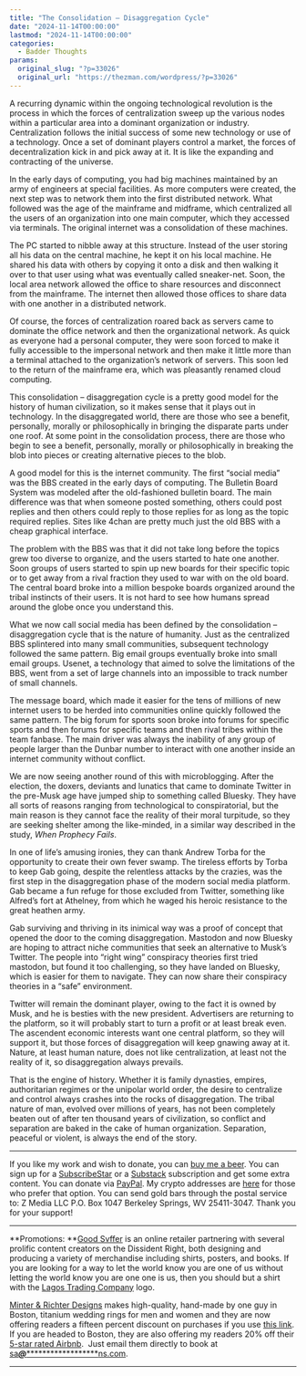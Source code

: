 ```yaml
---
title: "The Consolidation – Disaggregation Cycle"
date: "2024-11-14T00:00:00"
lastmod: "2024-11-14T00:00:00"
categories:
  - Badder Thoughts
params:
  original_slug: "?p=33026"
  original_url: "https://thezman.com/wordpress/?p=33026"
---
```


A recurring dynamic within the ongoing technological revolution is the
process in which the forces of centralization sweep up the various nodes
within a particular area into a dominant organization or industry.
Centralization follows the initial success of some new technology or use
of a technology. Once a set of dominant players control a market, the
forces of decentralization kick in and pick away at it. It is like the
expanding and contracting of the universe.

In the early days of computing, you had big machines maintained by an
army of engineers at special facilities. As more computers were created,
the next step was to network them into the first distributed network.
What followed was the age of the mainframe and midframe, which
centralized all the users of an organization into one main computer,
which they accessed via terminals. The original internet was a
consolidation of these machines.

The PC started to nibble away at this structure. Instead of the user
storing all his data on the central machine, he kept it on his local
machine. He shared his data with others by copying it onto a disk and
then walking it over to that user using what was eventually called
sneaker-net. Soon, the local area network allowed the office to share
resources and disconnect from the mainframe. The internet then allowed
those offices to share data with one another in a distributed network.

Of course, the forces of centralization roared back as servers came to
dominate the office network and then the organizational network. As
quick as everyone had a personal computer, they were soon forced to make
it fully accessible to the impersonal network and then make it little
more than a terminal attached to the organization’s network of servers.
This soon led to the return of the mainframe era, which was pleasantly
renamed cloud computing.

This consolidation – disaggregation cycle is a pretty good model for the
history of human civilization, so it makes sense that it plays out in
technology. In the disaggregated world, there are those who see a
benefit, personally, morally or philosophically in bringing the
disparate parts under one roof. At some point in the consolidation
process, there are those who begin to see a benefit, personally, morally
or philosophically in breaking the blob into pieces or creating
alternative pieces to the blob.

A good model for this is the internet community. The first “social
media” was the BBS created in the early days of computing. The Bulletin
Board System was modeled after the old-fashioned bulletin board. The
main difference was that when someone posted something, others could
post replies and then others could reply to those replies for as long as
the topic required replies. Sites like 4chan are pretty much just the
old BBS with a cheap graphical interface.

The problem with the BBS was that it did not take long before the topics
grew too diverse to organize, and the users started to hate one another.
Soon groups of users started to spin up new boards for their specific
topic or to get away from a rival fraction they used to war with on the
old board. The central board broke into a million bespoke boards
organized around the tribal instincts of their users. It is not hard to
see how humans spread around the globe once you understand this.

What we now call social media has been defined by the consolidation –
disaggregation cycle that is the nature of humanity. Just as the
centralized BBS splintered into many small communities, subsequent
technology followed the same pattern. Big email groups eventually broke
into small email groups. Usenet, a technology that aimed to solve the
limitations of the BBS, went from a set of large channels into an
impossible to track number of small channels.

The message board, which made it easier for the tens of millions of new
internet users to be herded into communities online quickly followed the
same pattern. The big forum for sports soon broke into forums for
specific sports and then forums for specific teams and then rival tribes
within the team fanbase. The main driver was always the inability of any
group of people larger than the Dunbar number to interact with one
another inside an internet community without conflict.

We are now seeing another round of this with microblogging. After the
election, the doxers, deviants and lunatics that came to dominate
Twitter in the pre-Musk age have jumped ship to something called
Bluesky. They have all sorts of reasons ranging from technological to
conspiratorial, but the main reason is they cannot face the reality of
their moral turpitude, so they are seeking shelter among the
like-minded, in a similar way described in the study, *When Prophecy
Fails*.

In one of life’s amusing ironies, they can thank Andrew Torba for the
opportunity to create their own fever swamp. The tireless efforts by
Torba to keep Gab going, despite the relentless attacks by the crazies,
was the first step in the disaggregation phase of the modern social
media platform. Gab became a fun refuge for those excluded from Twitter,
something like Alfred’s fort at Athelney, from which he waged his heroic
resistance to the great heathen army.

Gab surviving and thriving in its inimical way was a proof of concept
that opened the door to the coming disaggregation. Mastodon and now
Bluesky are hoping to attract niche communities that seek an alternative
to Musk’s Twitter. The people into “right wing” conspiracy theories
first tried mastodon, but found it too challenging, so they have landed
on Bluesky, which is easier for them to navigate. They can now share
their conspiracy theories in a “safe” environment.

Twitter will remain the dominant player, owing to the fact it is owned
by Musk, and he is besties with the new president. Advertisers are
returning to the platform, so it will probably start to turn a profit or
at least break even. The ascendent economic interests want one central
platform, so they will support it, but those forces of disaggregation
will keep gnawing away at it. Nature, at least human nature, does not
like centralization, at least not the reality of it, so disaggregation
always prevails.

That is the engine of history. Whether it is family dynasties, empires,
authoritarian regimes or the unipolar world order, the desire to
centralize and control always crashes into the rocks of disaggregation.
The tribal nature of man, evolved over millions of years, has not been
completely beaten out of after ten thousand years of civilization, so
conflict and separation are baked in the cake of human organization.
Separation, peaceful or violent, is always the end of the story.

------------------------------------------------------------------------

If you like my work and wish to donate, you can
<a href="https://www.buymeacoffee.com/mujolulu" rel="noopener"
target="_blank">buy me a beer</a>. You can sign up for a
<a href="https://www.subscribestar.com/the-z-blog" rel="noopener"
target="_blank">SubscribeStar</a> or a
<a href="https://thedissident.substack.com/" rel="noopener"
target="_blank">Substack</a> subscription and get some extra content.
You can donate via <a
href="https://www.paypal.com/donate/?cmd=_s-xclick&amp;hosted_button_id=UDAS2Q8JYA6CN&amp;source=url"
rel="noopener" target="_blank">PayPal</a>. My crypto addresses are
<a href="https://thezman.com/wordpress/?page_id=22713" rel="noopener"
target="_blank">here</a> for those who prefer that option. You can send
gold bars through the postal service to: Z Media LLC P.O. Box 1047
Berkeley Springs, WV 25411-3047. Thank you for your support!

------------------------------------------------------------------------

**Promotions: **<a href="https://goodsvffer.com/" rel="noopener" target="_blank">Good
Svffer</a> is an online retailer partnering with several prolific
content creators on the Dissident Right, both designing and producing a
variety of merchandise including shirts, posters, and books. If you are
looking for a way to let the world know you are one of us without
letting the world know you are one one is us, then you should but a
shirt with the
<a href="https://goodsvffer.com/products/lagos-trading-company"
rel="noopener" target="_blank">Lagos Trading Company</a> logo.

<a href="https://www.minterandrichterdesigns.com/"
rel="noreferrer nofollow noopener" target="_blank">Minter &amp; Richter
Designs</a> makes high-quality, hand-made by one guy in Boston, titanium
wedding rings for men and women and they are now offering readers a
fifteen percent discount on purchases if you use
<a href="https://www.minterandrichterdesigns.com/discount/ZMAN"
rel="noreferrer nofollow noopener" target="_blank">this link</a>.
<span class="highlight"><span class="colour"><span class="font"><span class="size">If
you are headed to Boston, they are also offering my readers 20% off
their <a
href="https://www.airbnb.com/users/7988017/listings?user_id=7988017&amp;s=3"
rel="noopener noreferrer" target="_blank">5-star rated Airbnb</a>.  Just
email them directly to book at
<a href="mailto:sa***@*********************ns.com"
data-original-string="0Pbcm/DcWN40CVHDAd9b6w==cb7zLTbdB2cV3D6C2JuNcgDJ8wMmPql8efH5BVctNdEN3dx1O+gDholmUqWS3urpT9N"><span
class="apbct-email-encoder"
data-original-string="fw6Nq7L1KI3Ja+c/46ZyIg==cb7/6dJN1Ogd9LL5GQhOi9RT6y/EzsuBT3YUH7A0pMmj7DmO65IeHfB3TnJNCAUYw6h"
title="This contact has been encoded by Anti-Spam by CleanTalk. Click to decode. To finish the decoding make sure that JavaScript is enabled in your browser.">sa<span
class="apbct-blur">***</span>@<span
class="apbct-blur">*********************</span>ns.com</span></a>.</span></span></span></span>

------------------------------------------------------------------------
